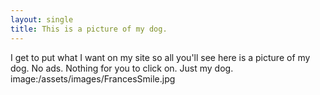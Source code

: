 ```yaml
---
layout: single
title: This is a picture of my dog.
---
```

I get to put what I want on my site so all you'll see here is a picture of my dog. No ads. Nothing for you to click on. Just my dog. image:/assets/images/FrancesSmile.jpg
